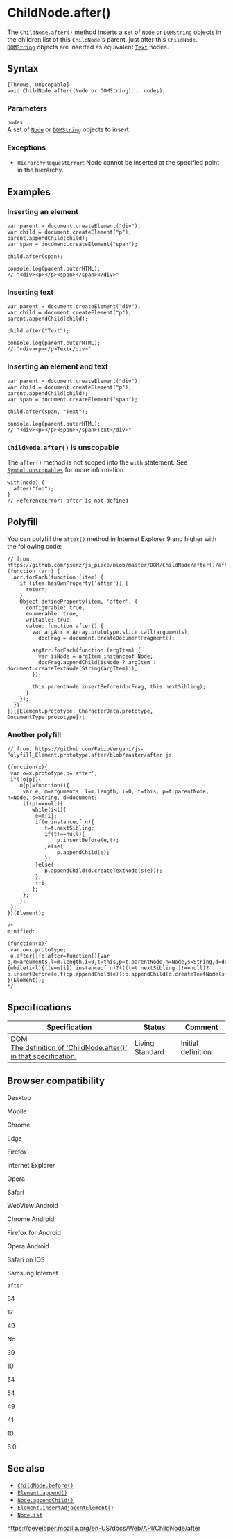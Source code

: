 # ChildNode.after()

The `ChildNode.after()` method inserts a set of [`Node`](../node) or [`DOMString`](../domstring) objects in the children list of this `ChildNode`'s parent, just after this `ChildNode`. [`DOMString`](../domstring) objects are inserted as equivalent [`Text`](../text) nodes.

## Syntax

    [Throws, Unscopable]
    void ChildNode.after((Node or DOMString)... nodes);

### Parameters

`nodes`  
A set of [`Node`](../node) or [`DOMString`](../domstring) objects to insert.

### Exceptions

- <span class="page-not-created">`HierarchyRequestError`</span>: Node cannot be inserted at the specified point in the hierarchy.

## Examples

### Inserting an element

    var parent = document.createElement("div");
    var child = document.createElement("p");
    parent.appendChild(child);
    var span = document.createElement("span");

    child.after(span);

    console.log(parent.outerHTML);
    // "<div><p></p><span></span></div>"

### Inserting text

    var parent = document.createElement("div");
    var child = document.createElement("p");
    parent.appendChild(child);

    child.after("Text");

    console.log(parent.outerHTML);
    // "<div><p></p>Text</div>"

### Inserting an element and text

    var parent = document.createElement("div");
    var child = document.createElement("p");
    parent.appendChild(child);
    var span = document.createElement("span");

    child.after(span, "Text");

    console.log(parent.outerHTML);
    // "<div><p></p><span></span>Text</div>"

### `ChildNode.after()` is unscopable

The `after()` method is not scoped into the `with` statement. See [`Symbol.unscopables`](https://developer.mozilla.org/en-US/docs/Web/JavaScript/Reference/Global_Objects/Symbol/unscopables) for more information.

    with(node) {
      after("foo");
    }
    // ReferenceError: after is not defined

## Polyfill

You can polyfill the `after()` method in Internet Explorer 9 and higher with the following code:

    // from: https://github.com/jserz/js_piece/blob/master/DOM/ChildNode/after()/after().md
    (function (arr) {
      arr.forEach(function (item) {
        if (item.hasOwnProperty('after')) {
          return;
        }
        Object.defineProperty(item, 'after', {
          configurable: true,
          enumerable: true,
          writable: true,
          value: function after() {
            var argArr = Array.prototype.slice.call(arguments),
              docFrag = document.createDocumentFragment();

            argArr.forEach(function (argItem) {
              var isNode = argItem instanceof Node;
              docFrag.appendChild(isNode ? argItem : document.createTextNode(String(argItem)));
            });

            this.parentNode.insertBefore(docFrag, this.nextSibling);
          }
        });
      });
    })([Element.prototype, CharacterData.prototype, DocumentType.prototype]);

### Another polyfill

    // from: https://github.com/FabioVergani/js-Polyfill_Element.prototype.after/blob/master/after.js

    (function(x){
     var o=x.prototype,p='after';
     if(!o[p]){
        o[p]=function(){
         var e, m=arguments, l=m.length, i=0, t=this, p=t.parentNode, n=Node, s=String, d=document;
         if(p!==null){
            while(i<l){
             e=m[i];
             if(e instanceof n){
                t=t.nextSibling;
                if(t!==null){
                    p.insertBefore(e,t);
                }else{
                    p.appendChild(e);
                };
             }else{
                p.appendChild(d.createTextNode(s(e)));
             };
             ++i;
            };
         };
        };
     };
    })(Element);

    /*
    minified:

    (function(x){
     var o=x.prototype;
     o.after||(o.after=function(){var e,m=arguments,l=m.length,i=0,t=this,p=t.parentNode,n=Node,s=String,d=document;if(p!==null){while(i<l){((e=m[i]) instanceof n)?(((t=t.nextSibling )!==null)?p.insertBefore(e,t):p.appendChild(e)):p.appendChild(d.createTextNode(s(e)));++i;}}});
    }(Element));
    */

## Specifications

<table><thead><tr class="header"><th>Specification</th><th>Status</th><th>Comment</th></tr></thead><tbody><tr class="odd"><td><a href="https://dom.spec.whatwg.org/#dom-childnode-after">DOM<br />
<span class="small">The definition of 'ChildNode.after()' in that specification.</span></a></td><td><span class="spec-living">Living Standard</span></td><td>Initial definition.</td></tr></tbody></table>

## Browser compatibility

Desktop

Mobile

Chrome

Edge

Firefox

Internet Explorer

Opera

Safari

WebView Android

Chrome Android

Firefox for Android

Opera Android

Safari on IOS

Samsung Internet

`after`

54

17

49

No

39

10

54

54

49

41

10

6.0

## See also

- [`ChildNode.before()`](before)
- [`Element.append()`](../element/append)
- [`Node.appendChild()`](../node/appendchild)
- [`Element.insertAdjacentElement()`](../element/insertadjacentelement)
- [`NodeList`](../nodelist)

<a href="https://developer.mozilla.org/en-US/docs/Web/API/ChildNode/after" class="_attribution-link">https://developer.mozilla.org/en-US/docs/Web/API/ChildNode/after</a>

